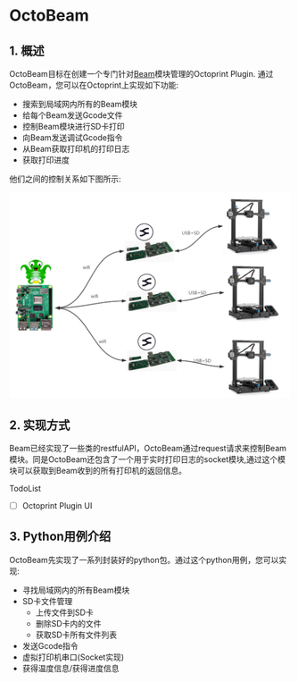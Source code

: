 # OctoBeam

## 1. 概述

OctoBeam目标在创建一个专门针对[Beam](https://github.com/fiberpunk1/Beam-ESP32)模块管理的Octoprint Plugin. 通过OctoBeam，您可以在Octoprint上实现如下功能:

- 搜索到局域网内所有的Beam模块
- 给每个Beam发送Gcode文件
- 控制Beam模块进行SD卡打印
- 向Beam发送调试Gcode指令
- 从Beam获取打印机的打印日志
- 获取打印进度

他们之间的控制关系如下图所示:

![img](./images/final-framwork.png)


## 2. 实现方式

Beam已经实现了一些类的restfulAPI，OctoBeam通过request请求来控制Beam模块。同是OctoBeam还包含了一个用于实时打印日志的socket模块,通过这个模块可以获取到Beam收到的所有打印机的返回信息。

TodoList

- [ ] Octoprint Plugin UI

## 3. Python用例介绍

OctoBeam先实现了一系列封装好的python包。通过这个python用例，您可以实现:

- 寻找局域网内的所有Beam模块
- SD卡文件管理
    - 上传文件到SD卡
    - 删除SD卡内的文件
    - 获取SD卡所有文件列表
- 发送Gcode指令
- 虚拟打印机串口(Socket实现)
- 获得温度信息/获得进度信息